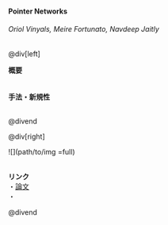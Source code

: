 #### Pointer Networks
###### Oriol Vinyals, Meire Fortunato, Navdeep Jaitly

@div[left]

__概要__<br>
<br>
<br>
__手法・新規性__<br>
<br>


@divend

@div[right]

![](path/to/img =full)<br>
<br>

__リンク__<br>
・[論文](https://papers.nips.cc/paper/5866-pointer-networks.pdf)<br>
・[](url)<br>

@divend